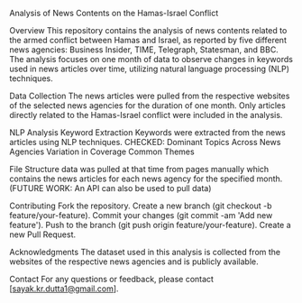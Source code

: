 Analysis of News Contents on the Hamas-Israel Conflict

Overview
This repository contains the analysis of news contents related to the armed conflict between Hamas and Israel, as reported by five different news agencies: Business Insider, TIME, Telegraph, Statesman, and BBC. The analysis focuses on one month of data to observe changes in keywords used in news articles over time, utilizing natural language processing (NLP) techniques.

Data Collection
The news articles were pulled from the respective websites of the selected news agencies for the duration of one month. Only articles directly related to the Hamas-Israel conflict were included in the analysis.

NLP Analysis
Keyword Extraction
Keywords were extracted from the news articles using NLP techniques.
CHECKED:
Dominant Topics Across News Agencies
Variation in Coverage
Common Themes

File Structure
data was pulled at that time from pages manually which contains the news articles for each news agency for the specified month. 
(FUTURE WORK: An API can also be used to pull data)

Contributing
Fork the repository.
Create a new branch (git checkout -b feature/your-feature).
Commit your changes (git commit -am 'Add new feature').
Push to the branch (git push origin feature/your-feature).
Create a new Pull Request.

Acknowledgments
The dataset used in this analysis is collected from the websites of the respective news agencies and is publicly available.

Contact
For any questions or feedback, please contact [sayak.kr.dutta1@gmail.com].
